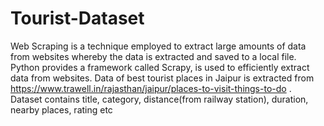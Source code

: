 # Tourist-Dataset
Web Scraping is a technique employed to extract large amounts of data from websites whereby the data is extracted and saved to a local file. Python provides a framework called Scrapy, is used to efficiently extract data from websites. Data of best tourist places in Jaipur is extracted from https://www.trawell.in/rajasthan/jaipur/places-to-visit-things-to-do . Dataset contains title, category, distance(from railway station), duration, nearby places, rating etc
